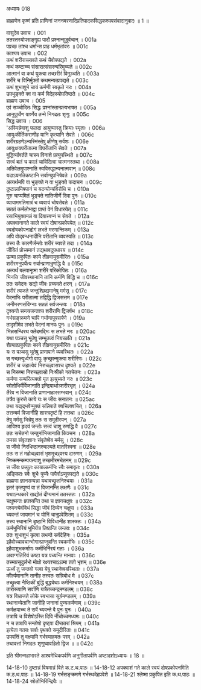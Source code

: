 अध्यायः 018

ब्राह्मणेन कृष्णं प्रति प्राणिनां जननमरणादिप्रतिपादकसिद्धकश्यपसंवादानुवादः ॥ 1 ॥

वासुदेव उवाच ।	001  
ततस्तस्योपसङ्गृह्य पादौ प्रश्नान्सुदुर्वचान् ।	001a  
पप्रच्छ तांश्च धर्मान्स प्राह धर्मभृतांवरः ॥	001c  
काश्यप उवाच ।	002  
कथं शरीराच्च्यवते कथं चैवोपपद्यते ।	002a  
कथं कष्टाच्च संसारात्संसरन्परिमुच्यते ॥	002c  
आत्मानं वा कथं युक्त्वा तच्छरीरं विमुञ्चति ।	003a  
शरीरे च विनिर्मुक्तो कथमन्यत्प्रपद्यते ॥	003c  
कथं शुभाशुभे चायं कर्मणी स्वकृते नरः ।	004a  
उपभुङ्क्ते क्व वा कर्म विदेहस्योपतिष्ठते ॥	004c  
ब्राह्मण उवाच ।	005  
एवं सञ्चोदितः सिद्धः प्रश्नांस्तान्प्रत्यभाषत ।	005a  
आनुपूर्व्येण वार्ष्णेय तन्मे निगदतः शृणुः ॥	005c  
सिद्ध उवाच ।	006  
\'अस्मिन्नेवाशु फलदा आयुष्यास्तु क्रियाः स्मृताः ।	006a  
आयुःकीर्तिकराणीह यानि कृत्यानि सेवते ।	006c  
शरीरग्रहणेऽन्यस्मिंस्तेषु क्षीणेषु सर्वशः ॥	006e  
आयुःक्षयपरीतात्मा विपरीतानि सेवते ।	007a  
बुद्धिर्व्यावर्तते चास्य विनाशे प्रत्युपस्थिते ॥	007c  
सत्त्वं बलं च कालं चाविदित्वा चात्मनस्तथा ।	008a  
अतिवेलमुपाश्नाति स्वविरुद्धान्यनात्मवान् ॥	008c  
यदाऽयमतिकष्टानि सर्वाण्युपनिषेवते ।	009a  
अत्यर्थमपि वा भुङ्क्ते न वा भुङ्क्ते कदाचन ॥	009c  
दुष्टान्नामिषपानं च यदन्योन्यविरोधि च ।	010a  
गुरु चाप्यमितं भुङ्क्ते नातिजीर्णे दिवा पुनः ॥	010c  
व्यायाममतिमात्रं च व्यवायं चोपसेवते ।	011a  
सततं कर्मलोभाद्वा प्राप्तं वेगं विधारयेत् ॥	011c  
रसाभियुक्तमन्नं वा दिवास्वप्नं च सेवते ।	012a  
अपक्वानागते काले स्वयं दोषान्प्रकोपयेत् ॥	012c  
स्वदोषकोपनाद्रोगं लभते मरणान्तिकम् ।	013a  
अपि वोद्बन्धनादीनि परीतानि व्यवस्यति ॥	013c  
तस्य तैः कारणैर्जन्तोः शरीरं च्यवते तदा ।	014a  
जीवितं प्रोच्यमानं तद्यथावदुपधारय ॥	014c  
ऊष्मा प्रकुपितः काये तीव्रवायुसमीरितः ।	015a  
शरीरमनुपर्येत्य सर्वान्प्राणान्रुणद्धि वै ॥	015c  
अत्यर्थं बलवानूष्मा शरीरे परिकोपितः ।	016a  
भिनत्ति जीवस्थानानि तानि कर्मणि विद्धि च ॥	016c  
ततः सवेदनः सद्यो जीवः प्रच्यवते क्षरन् ।	017a  
शरीरं त्यजते जन्तुश्छिद्यमानेषु मर्मसु ।	017c  
वेदनाभिः परीतात्मा तद्विद्धि द्विजसत्तम ॥	017e  
जनीमरणसंविग्नाः सततं सर्वजन्तवः ।	018a  
दृश्यन्ते सन्त्यजन्तश्च शरीराणि द्विजर्षभ ॥	018c  
गर्भसङ्क्रमणे चापि गर्भाणापुपसर्पणे ।	019a  
तादृशीमेव लभते वेदनां मानवः पुनः ॥	019c  
भिन्नसन्धिरथ क्लेदमद्भिः स लभते नरः ॥	020ac  
यथा पञ्चसु भूतेषु सम्भूतत्वं नियच्छति ।	021a  
शैत्यात्प्रकुपितः काये तीव्रवायुसमीरितः ॥	021c  
यः स पञ्चसु भूतेषु प्राणापाने व्यवस्थितः ।	022a  
स गच्छत्यूर्ध्वगो वायुः कृच्छ्रान्मुक्त्वा शरीरिणः ।	022c  
शरीरं च जहात्येवं निरुच्छ्वासश्च दृश्यते ॥	022e  
स निरूष्मा निरुच्छ्वासो निःश्रीको गतचेतनः ।	023a  
कर्मणा सम्परित्यक्तो मृत इत्युच्यते नरः ॥	023c  
स्रोतोभिर्यैर्विजानाति इन्द्रियार्थाञ्शरीरभृत् ।	024a  
तैरेव न विजानाति प्राणानाहारसम्भवान् ॥	024c  
तत्रैव कुरुते काये यः स जीवः सनातनः ॥	025ac  
तथा यद्यद्भवेन्मुक्तं सन्निपाते क्वचित्क्वचित् ।	026a  
तत्तन्मर्म विजानीहि शास्त्रदृष्टं हि तत्तथा ॥	026c  
तेषु मर्मसु भिन्नेषु ततः स समुदीरयन् ।	027a  
आविश्य हृदयं जन्तोः सत्त्वं चाशु रुणद्धि वै ॥	027c  
ततः सचेतनो जन्तुर्नाभिजानाति किञ्चन ।	028a  
तमसा संवृतज्ञानः संवृतेष्वेव मर्मसु ।	028c  
स जीवो निरधिष्ठानश्चाल्यते मातरिश्वना ॥	028e  
ततः स तं महोच्छ्वासं भृशमुच्छ्वस्य दारुणम् ।	029a  
निष्क्रमन्कम्पयत्याशु तच्छरीरमचेतनम् ॥	029c  
स जीवः प्रच्युतः कायात्कर्मभिः स्वैः समावृतः ।	030a  
अङ्कितः स्वैः शुभैः पुण्यैः पापैर्वाऽप्युपपद्यते ॥	030c  
ब्राह्मणा ज्ञानसम्पन्ना यथावच्छ्रुतनिश्चयाः ।	031a  
इतरं कृतपुण्यं वा तं विजानन्ति लक्षणैः ॥	031c  
यथाऽन्धकारे खद्योतं दीप्यमानं ततस्ततः ।	032a  
चक्षुष्मन्तः प्रपश्यन्ति तथा च ज्ञानचक्षुषः ॥	032c  
पश्यन्त्येवंविधं सिद्धा जीवं दिव्येन चक्षुषा ।	033a  
च्यवन्तं जायमानं च योनिं चानुप्रवेशितम् ॥	033c  
तस्य स्थानानि दृष्टानि विविधानीह शास्त्रतः ।	034a  
कर्मभूमिरियं भूमिर्यत्र तिष्ठन्ति जन्तवः ॥	034c  
ततः शुभाशुभं कृत्वा लभन्ते सर्वदेहिनः ।	035a  
इहैवोच्चावचान्भोगान्प्राप्नुवन्ति स्वकर्मभिः ॥	035c  
इहैवाशुभकर्माणः कर्मभिर्निरयं गताः ।	036a  
अवाग्गतिरियं कष्टा यत्र पच्यन्ति मानवाः ।	036c  
तस्मात्सुदुर्लभो मोक्षो रक्ष्यश्चाऽऽत्मा ततो भृशम् ॥	036e  
ऊर्ध्वं तु जन्तवो गत्वा येषु स्थानेष्ववस्थिताः ।	037a  
कीर्त्यमानानि तानीह तत्त्वतः सन्निबोध मे ॥	037c  
तच्छ्रुत्वा नैष्ठिकीं बुद्धिं बुद्ध्येथाः कर्मनिश्चयम् ।	038a  
तारारूपाणि सर्वाणि यत्रैतच्चन्द्रमण्डलम् ॥	038c  
यत्र विभ्राजते लोके स्वभासा सूर्यमण्डलम् ।	039a  
स्थानान्येतानि जानीहि जनानां पुण्यकर्मणाम् ॥	039c  
कर्मक्षयाच्च ते सर्वे च्यवन्ते वै पुनः पुनः ।	040a  
तत्रापि च विशेषोऽस्ति दिवि नीचोच्चमध्यमः ॥	040c  
न च तत्रापि सन्तोषो दृष्ट्वा दीप्ततरां श्रियम् ।	041a  
इत्येता गतयः सर्वाः पृथक्ते समुदीरिताः ॥	041c  
उपपत्तिं तु वक्ष्यामि गर्भस्याहमतः परम् ।	042a  
तथावत्तां निगदतः शृणुष्वावहितो द्विज ॥ ॥	042c  

इति श्रीमन्महाभारते आश्वमेधिकपर्वणि अनुगीतापर्वणि अष्टादशोऽध्यायः ॥ 18 ॥

14-18-10 दुष्टान्नं विषमान्नं विते क.ट.थ.पाठः ॥ 14-18-12 अपक्वाशं गते काले स्वयं दोषप्रकोपनमिति क.ठ.थ.पाठः ॥ 14-18-19 गर्भसङ्क्रमणे गर्भस्थदेहप्रवेशे ॥ 14-18-21 श्लेष्मा प्रकुपित इति क.थ.पाठः ॥ 14-18-24 स्रोतोभिरिन्द्रियैः ॥ 
